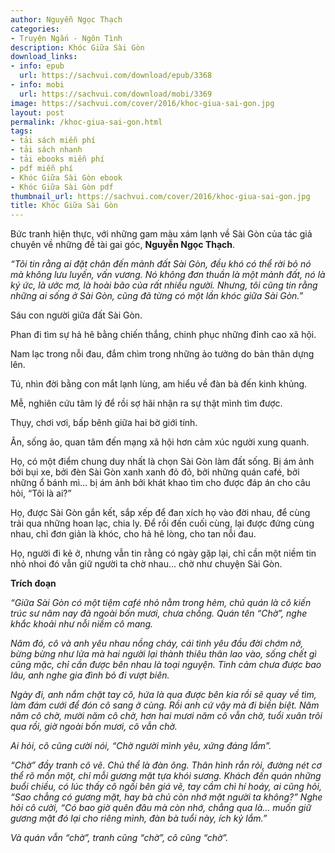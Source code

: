 ```yaml
---
author: Nguyễn Ngọc Thạch
categories:
- Truyện Ngắn - Ngôn Tình
description: Khóc Giữa Sài Gòn
download_links:
- info: epub
  url: https://sachvui.com/download/epub/3368
- info: mobi
  url: https://sachvui.com/download/mobi/3369
image: https://sachvui.com/cover/2016/khoc-giua-sai-gon.jpg
layout: post
permalink: /khoc-giua-sai-gon.html
tags:
- tải sách miễn phí
- tải sách nhanh
- tải ebooks miễn phí
- pdf miễn phí
- Khóc Giữa Sài Gòn ebook
- Khóc Giữa Sài Gòn pdf
thumbnail_url: https://sachvui.com/cover/2016/khoc-giua-sai-gon.jpg
title: Khóc Giữa Sài Gòn
---
```


 <div class="item-desc text-justify"> <p>Bức tranh hiện thực, với những gam màu xám lạnh về Sài Gòn của tác giả chuyên về những đề tài gai góc, <strong>Nguyễn Ngọc Thạch</strong>.</p><p><em>“Tôi tin rằng ai đặt chân đến mảnh đất Sài Gòn, đều khó có thể rời bỏ nó mà không lưu luyến, vấn vương. Nó không đơn thuần là một mảnh đất, nó là ký ức, là ước mơ, là hoài bão của rất nhiều người. Nhưng, tôi cũng tin rằng những ai sống ở Sài Gòn, cũng đã từng có một lần khóc giữa Sài Gòn.”</em></p><p>Sáu con người giữa đất Sài Gòn.</p><p>Phan đi tìm sự hả hê bằng chiến thắng, chinh phục những đỉnh cao xã hội.</p><p>Nam lạc trong nỗi đau, đắm chìm trong những ảo tưởng do bản thân dựng lên.</p><p>Tú, nhìn đời bằng con mắt lạnh lùng, am hiểu về đàn bà đến kinh khủng.</p><p>Mễ, nghiên cứu tâm lý để rồi sợ hãi nhận ra sự thật mình tìm được.</p><p>Thụy, chơi vơi, bấp bênh giữa hai bờ giới tính.</p><p>Ân, sống ảo, quan tâm đến mạng xã hội hơn cảm xúc người xung quanh.</p><p>Họ, có một điểm chung duy nhất là chọn Sài Gòn làm đất sống. Bị ám ảnh bởi bụi xe, bởi đèn Sài Gòn xanh xanh đỏ đỏ, bởi những quán café, bởi những ổ bánh mì… bị ám ảnh bởi khát khao tìm cho được đáp án cho câu hỏi, “Tôi là ai?”</p><p>Họ, được Sài Gòn gắn kết, sắp xếp để đan xích họ vào đời nhau, để cùng trải qua những hoan lạc, chia ly. Để rồi đến cuối cùng, lại được đứng cùng nhau, chỉ đơn giản là khóc, cho hả hê lòng, cho tan nỗi đau.</p><p>Họ, người đi kẻ ở, nhưng vẫn tin rằng có ngày gặp lại, chỉ cần một niềm tin nhỏ nhoi đó vẫn giữ người ta chờ nhau… chờ như chuyện Sài Gòn.</p><p><strong>Trích đoạn</strong></p><p><em>“Giữa Sài Gòn có một tiệm café nhỏ nằm trong hẻm, chủ quán là cô kiến trúc sư năm nay đã ngoài bốn mươi, chưa chồng. Quán tên “Chờ”, nghe khắc khoải như nỗi niềm cô mang.</em></p><p><em>Năm đó, cô và anh yêu nhau nồng cháy, cái tình yêu đầu đời chớm nở, bừng bừng như lửa mà hai người lại thành thiêu thân lao vào, sống chết gì cũng mặc, chỉ cần được bên nhau là toại nguyện. Tình cảm chưa được bao lâu, anh nghe gia đình bỏ đi vượt biên.</em></p><p><em>Ngày đi, anh nắm chặt tay cô, hứa là qua được bên kia rồi sẽ quay về tìm, làm đám cưới để đón cô sang ở cùng. Rồi anh cứ vậy mà đi biền biệt. Năm năm cô chờ, mười năm cô chờ, hơn hai mươi năm cô vẫn chờ, tuổi xuân trôi qua rồi, giờ ngoài bốn mươi, cô vẫn chờ.</em></p><p><em>Ai hỏi, cô cũng cười nói, “Chờ người mình yêu, xứng đáng lắm”.</em></p><p><em>“Chờ” đầy tranh cô vẽ. Chủ thể là đàn ông. Thân hình rắn rỏi, đường nét cơ thể rõ mồn một, chỉ mỗi gương mặt tựa khói sương. Khách đến quán những buổi chiều, có lúc thấy cô ngồi bên giá vẽ, tay cầm chì hí hoáy, ai cũng hỏi, “Sao chẳng có gương mặt, hay bà chủ còn nhớ mặt người ta không?” Nghe hỏi cô cười, “Có bao giờ quên đâu mà còn nhớ, chẳng qua là... muốn giữ gương mặt đó lại cho riêng mình, đàn bà tuổi này, ích kỷ lắm.”</em></p><p><em>Và quán vẫn “chờ”, tranh cũng “chờ”, cô cũng “chờ”.</em></p> </div>